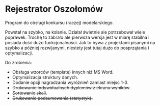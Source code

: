 # Rejestrator Oszołomów
Program do obsługi konkursu (raczej) modelarskiego.

Powstał na szybko, na kolanie.  Działał świetnie ale potrzebował wiele poprawek.  Trochę to zabrało ale pierwsza wersja jest w miarę stabilna i posiada dość dużo funkcjonalności.  Jak to bywa z projektami pisanymi na szybko a później rozwijanymi, niestety jest tutaj dużo do posprzątania i optymalizacji.

Do zrobienia:
- Obsługa wzorców (template) innych niż MS Word.
- Optymalizacja struktury danych.
- Dodanie opcji nagradzania wyróżnień zamiast miejsc 1-3.
- ~~Drukowanie indywidualnych dyplomów z ekranu wyników.~~
- ~~Sortowanie skali.~~
- ~~Drukowanie podsumowania (statystyk).~~
